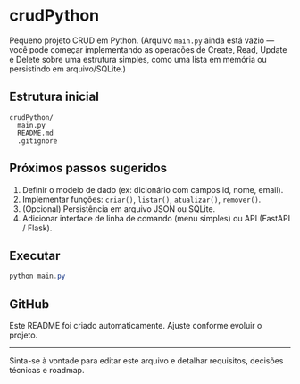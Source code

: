 # crudPython

Pequeno projeto CRUD em Python. (Arquivo `main.py` ainda está vazio — você pode começar implementando as operações de Create, Read, Update e Delete sobre uma estrutura simples, como uma lista em memória ou persistindo em arquivo/SQLite.)

## Estrutura inicial

```
crudPython/
  main.py
  README.md
  .gitignore
```

## Próximos passos sugeridos

1. Definir o modelo de dado (ex: dicionário com campos id, nome, email).
2. Implementar funções: `criar()`, `listar()`, `atualizar()`, `remover()`.
3. (Opcional) Persistência em arquivo JSON ou SQLite.
4. Adicionar interface de linha de comando (menu simples) ou API (FastAPI / Flask).

## Executar

```powershell
python main.py
```

## GitHub

Este README foi criado automaticamente. Ajuste conforme evoluir o projeto.

---
Sinta-se à vontade para editar este arquivo e detalhar requisitos, decisões técnicas e roadmap.
